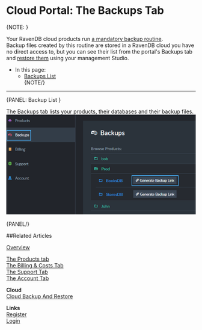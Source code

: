 # Cloud Portal: The Backups Tab

{NOTE: }

Your RavenDB cloud products run [a mandatory backup routine](../../cloud/cloud-backup-and-restore#the-mandatory-backup-routine).  
Backup files created by this routine are stored in a RavenDB cloud you have no direct access to, but you can see their list 
from the portal's Backups tab and [restore them](../../cloud/cloud-backup-and-restore#restore-mandatory-backup-files) using your 
management Studio.  

* In this page:  
   * [Backups List](../../cloud/portal/cloud-portal-backups-tab#backup-files)  
{NOTE/}

---

{PANEL: Backup List }

The Backups tab lists your products, their databases and their backup files.  
!["Backup Files"](images\portal-backups-tab-generate-backup-link-button.png "Backup Files")  

{PANEL/}

##Related Articles

[Overview](../../cloud/cloud-overview)  
  
[The Products tab](../../cloud/portal/cloud-portal-products-tab)  
[The Billing & Costs Tab](../../cloud/portal/cloud-portal-billing-tab)  
[The Support Tab](../../cloud/portal/cloud-portal-support-tab)  
[The Account Tab](../../cloud/portal/cloud-portal-account-tab)  

**Cloud**  
[Cloud Backup And Restore](../../cloud/cloud-backup-and-restore)  
  
**Links**  
[Register]( https://cloud.ravendb.net/user/register)  
[Login]( https://cloud.ravendb.net/user/login)  

